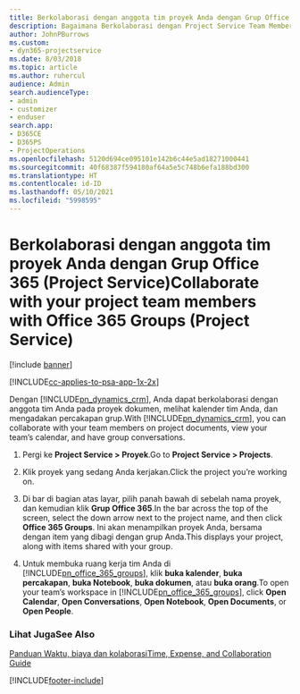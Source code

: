 ```yaml
---
title: Berkolaborasi dengan anggota tim proyek Anda dengan Grup Office 365
description: Bagaimana Berkolaborasi dengan Project Service Team Members melalui Grup Office 365
author: JohnPBurrows
ms.custom:
- dyn365-projectservice
ms.date: 8/03/2018
ms.topic: article
ms.author: ruhercul
audience: Admin
search.audienceType:
- admin
- customizer
- enduser
search.app:
- D365CE
- D365PS
- ProjectOperations
ms.openlocfilehash: 5120d694ce095101e142b6c44e5ad18271000441
ms.sourcegitcommit: 40f68387f594180af64a5e5c748b6efa188bd300
ms.translationtype: HT
ms.contentlocale: id-ID
ms.lasthandoff: 05/10/2021
ms.locfileid: "5998595"
---
```

# <a name="collaborate-with-your-project-team-members-with-office-365-groups-project-service"></a><span data-ttu-id="c500c-103">Berkolaborasi dengan anggota tim proyek Anda dengan Grup Office 365 (Project Service)</span><span class="sxs-lookup"><span data-stu-id="c500c-103">Collaborate with your project team members with Office 365 Groups (Project Service)</span></span>

[!include [banner](../includes/psa-now-project-operations.md)]

[!INCLUDE[cc-applies-to-psa-app-1x-2x](../includes/cc-applies-to-psa-app-1x-2x.md)]

<span data-ttu-id="c500c-104">Dengan [!INCLUDE[pn_dynamics_crm](../includes/pn-dynamics-crm.md)], Anda dapat berkolaborasi dengan anggota tim Anda pada proyek dokumen, melihat kalender tim Anda, dan mengadakan percakapan grup.</span><span class="sxs-lookup"><span data-stu-id="c500c-104">With [!INCLUDE[pn_dynamics_crm](../includes/pn-dynamics-crm.md)], you can collaborate with your team members on project documents, view your team’s calendar, and have group conversations.</span></span>  
  
1. <span data-ttu-id="c500c-105">Pergi ke **Project Service > Proyek**.</span><span class="sxs-lookup"><span data-stu-id="c500c-105">Go to **Project Service > Projects**.</span></span>  
  
2. <span data-ttu-id="c500c-106">Klik proyek yang sedang Anda kerjakan.</span><span class="sxs-lookup"><span data-stu-id="c500c-106">Click the project you’re working on.</span></span>  
  
3. <span data-ttu-id="c500c-107">Di bar di bagian atas layar, pilih panah bawah di sebelah nama proyek, dan kemudian klik **Grup Office 365**.</span><span class="sxs-lookup"><span data-stu-id="c500c-107">In the bar across the top of the screen, select the down arrow next to the project name, and then click **Office 365 Groups**.</span></span> <span data-ttu-id="c500c-108">Ini akan menampilkan proyek Anda, bersama dengan item yang dibagi dengan grup Anda.</span><span class="sxs-lookup"><span data-stu-id="c500c-108">This displays your project, along with items shared with your group.</span></span>  
  
4. <span data-ttu-id="c500c-109">Untuk membuka ruang kerja tim Anda di [!INCLUDE[pn_office_365_groups](../includes/pn-office-365-groups.md)], klik **buka kalender**, **buka percakapan**, **buka Notebook**, **buka dokumen**, atau **buka orang**.</span><span class="sxs-lookup"><span data-stu-id="c500c-109">To open your team’s workspace in [!INCLUDE[pn_office_365_groups](../includes/pn-office-365-groups.md)], click **Open Calendar**, **Open Conversations**, **Open Notebook**, **Open Documents**, or **Open People**.</span></span>  
  
### <a name="see-also"></a><span data-ttu-id="c500c-110">Lihat Juga</span><span class="sxs-lookup"><span data-stu-id="c500c-110">See Also</span></span>  
 [<span data-ttu-id="c500c-111">Panduan Waktu, biaya dan kolaborasi</span><span class="sxs-lookup"><span data-stu-id="c500c-111">Time, Expense, and Collaboration Guide</span></span>](../psa/time-expense-collaboration-guide.md)


[!INCLUDE[footer-include](../includes/footer-banner.md)]
